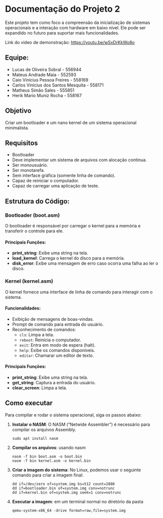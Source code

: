 # Documentação do Projeto 2

Este projeto tem como foco a compreensão da inicialização de sistemas operacionais e a interação com hardware em baixo nível. Ele pode ser expandido no futuro para suportar mais funcionalidades.

Link do video de demonstração: https://youtu.be/wSxDrKkWo8o

## Equipe:

* Lucas de Oliveira Sobral - 556944
* Mateus Andrade Maia - 552593
* Caio Vinícius Pessoa Freires - 558169
* Carlos Vinícius dos Santos Mesquita - 558171
* Matheus Simão Sales - 555851
* Herik Mario Muniz Rocha - 558167

## Objetivo

Criar um bootloader e um nano kernel de um sistema operacional minimalista.

## Requisitos

* Bootloader
* Deve implementar um sistema de arquivos com alocação contínua.
* Ser monousuário.
* Ser monotarefa.
* Sem interface gráfica (somente linha de comando).
* Capaz de reiniciar o computador.
* Capaz de carregar uma aplicação de teste.

## Estrutura do Código:

### Bootloader (boot.asm)

O bootloader é responsável por carregar o kernel para a memória e transferir o controle para ele.

#### Principais Funções:

* **print_string**: Exibe uma string na tela.
* **load_kernel**: Carrega o kernel do disco para a memória.
* **disk_error**: Exibe uma mensagem de erro caso ocorra uma falha ao ler o disco.

### Kernel (kernel.asm)

O kernel fornece uma interface de linha de comando para interagir com o sistema.

#### Funcionalidades:

* Exibição de mensagens de boas-vindas.
* Prompt de comando para entrada do usuário.
* Reconhecimento de comandos:
  * `cls`: Limpa a tela.
  * `reboot`: Reinicia o computador.
  * `exit`: Entra em modo de espera (halt).
  * `help`: Exibe os comandos disponíveis.
  * `editar`: Chamarar um editor de texto.

#### Principais Funções:

* **print_string**: Exibe uma string na tela.
* **get_string**: Captura a entrada do usuário.
* **clear_screen**: Limpa a tela.

## Como executar

Para compilar e rodar o sistema operacional, siga os passos abaixo:

1. **Instalar o NASM**: O NASM (“Netwide Assembler”) é necessário para compilar os arquivos Assembly.

   ```
   sudo apt install nasm
   ```
2. **Compilar os arquivos**: usando nasm

   ```
   nasm -f bin boot.asm -o boot.bin
   nasm -f bin kernel.asm -o kernel.bin
   ```
3. **Criar a imagem do sistema**: No Linux, podemos usar o seguinte comando para criar a imagem final:

   ```
   dd if=/dev/zero of=system.img bs=512 count=2880
   dd if=bootloader.bin of=system.img conv=notrunc
   dd if=kernel.bin of=system.img seek=1 conv=notrunc
   ```
4. **Executar a imagem**: em um terminal normal no diretório da pasta

   ```
   qemu-system-x86_64 -drive format=raw,file=system.img
   ```
